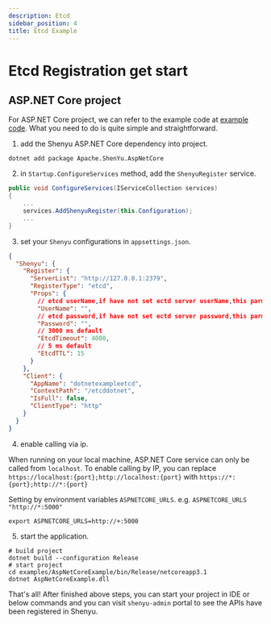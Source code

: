 ```yaml
---
description: Etcd
sidebar_position: 4
title: Etcd Example
---
```


# Etcd Registration get start

## ASP.NET Core project

For ASP.NET Core project, we can refer to the example code at [example code](https://github.com/apache/shenyu-client-dotnet/tree/main/examples/AspNetCoreExample). What you need to do is quite
simple and straightforward.

1. add the Shenyu ASP.NET Core dependency into project.

```shell
dotnet add package Apache.ShenYu.AspNetCore
```

2. in `Startup.ConfigureServices` method, add the `ShenyuRegister` service.

```c#
public void ConfigureServices(IServiceCollection services)
{
    ...
    services.AddShenyuRegister(this.Configuration);
    ...
}
```

3. set your `Shenyu` configurations in `appsettings.json`.

```json
{
  "Shenyu": {
    "Register": {
      "ServerList": "http://127.0.0.1:2379",
      "RegisterType": "etcd",
      "Props": {
        // etcd userName,if have not set ectd server userName,this parmas can empty
        "UserName": "",
        // etcd password,if have not set ectd server password,this parmas can empty
        "Password": "",
        // 3000 ms default
        "EtcdTimeout": 4000,
        // 5 ms default
        "EtcdTTL": 15
      }
    },
    "Client": {
      "AppName": "dotnetexampleetcd",
      "ContextPath": "/etcddotnet",
      "IsFull": false,
      "ClientType": "http"
    }
  }
}
```

4. enable calling via ip.

When running on your local machine, ASP.NET Core service can only be called from `localhost`. To enable calling by IP,
you can replace `https://localhost:{port};http://localhost:{port}` with `https://*:{port};http://*:{port}`

Setting by environment variables `ASPNETCORE_URLS`. e.g. `ASPNETCORE_URLS "http://*:5000"`

```shell
export ASPNETCORE_URLS=http://+:5000
```

5. start the application.

```shell
# build project
dotnet build --configuration Release
# start project
cd examples/AspNetCoreExample/bin/Release/netcoreapp3.1
dotnet AspNetCoreExample.dll
```

That's all! After finished above steps, you can start your project in IDE or below commands and you can
visit `shenyu-admin` portal to see the APIs have been registered in Shenyu.
